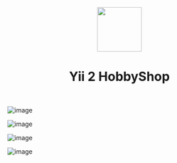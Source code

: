 <p align="center">
    <a href="http://f0827999.xsph.ru/" target="_blank">
        <img align="center" src="http://f0827999.xsph.ru/web/img/logo.png" height="100px">
    </a>
    <h1 align="center">Yii 2 HobbyShop</h1>
    <br>
</p>

![image](https://github.com/victoriaValt/yii2_hobbyshop/assets/108477893/7c442785-9506-4d47-a3f1-c13d92f23eb0)

![image](https://github.com/victoriaValt/yii2_hobbyshop/assets/108477893/c6c5f0de-8500-4773-bc06-55d622b16ac4)

![image](https://github.com/victoriaValt/yii2_hobbyshop/assets/108477893/97d643f1-60ed-4593-b040-92ea3df36609)

![image](https://github.com/victoriaValt/yii2_hobbyshop/assets/108477893/6520f146-0b11-4d80-8b3b-657e703d5654)




